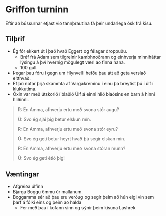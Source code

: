 # Griffon turninn

Eftir að bússurnar etjast við tannþrautina fá þeir undarlega ósk frá kisu.

## Tilþrif
- Ég fór ekkert út í það hvað Eggert og félagar droppuðu.
  - Bréf frá Adam sem tilgreinir kambhnoðrann og einhverja minniháttar lýsingu
    á því hvernig mögulegt væri að finna hana.
  - 100 gull.
- Þegar þau fóru í gegn um Hlynvelli hefðu þau átt að geta verslað eitthvað.
- Ef þú notar þrjá skammta af Vargakreminu í einu þá breytist þú í úlf í 
  klukkutíma.
- Öxin var með útskorið í blaðið Úlf á einni hlið blaðsins en barn á hinni 
  hliðinni.

> R: En Amma, afhverju ertu með svona stór augu?
> 
> Ú: Svo ég sjái þig betur elskun mín.
> 
> R: En Amma, afhverju ertu með svona stór eyru?
> 
> Ú: Svo ég geti betur heyrt hvað þú segir elskan mín.
> 
> R: En Amma, afhverju ertu með svona stóran munn?
> 
> Ú: Svo ég geti étið þig!

## Væntingar
- Afgreiða úlfinn
- Bjarga Boggu ömmu úr mallanum. 
- Boggamma sér að þau eru verðug og segir þeim að hún eigi vin sem þarf á fólki
  eins og þeim að halda
  - Fer með þau í kofann sinn og sýnir þeim kisuna Lashrek